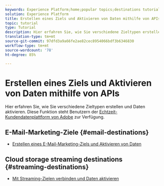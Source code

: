 ```yaml
---
keywords: Experience Platform;home;popular topics;destinations tutorial
solution: Experience Platform
title: Erstellen eines Ziels und Aktivieren von Daten mithilfe von APIs
topic: tutorial
type: Tutorial
description: Hier erfahren Sie, wie Sie verschiedene Zieltypen erstellen und Daten aktivieren.
translation-type: tm+mt
source-git-commit: 97dfd3a9a66fe2ae82cec8954066bdf3b6346830
workflow-type: tm+mt
source-wordcount: '78'
ht-degree: 85%

---
```



# Erstellen eines Ziels und Aktivieren von Daten mithilfe von APIs

Hier erfahren Sie, wie Sie verschiedene Zieltypen erstellen und Daten aktivieren. Diese Funktion steht Benutzern der [Echtzeit-Kundendatenplattform von Adobe](https://docs.adobe.com/content/help/de-DE/experience-platform/rtcdp/overview.html) zur Verfügung.

## E-Mail-Marketing-Ziele {#email-destinations}

* [Erstellen eines E-Mail-Marketing-Ziels und Aktivieren von Daten](/help/rtcdp/destinations/email-marketing-api.md)

## Cloud storage streaming destinations {#streaming-destinations}

* [Mit Streaming-Zielen verbinden und Daten aktivieren](/help/rtcdp/destinations/streaming-destinations-api-tutorial.md)
